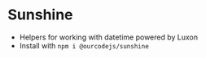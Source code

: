 # Sunshine
- Helpers for working with datetime powered by Luxon
- Install with `npm i @ourcodejs/sunshine`
